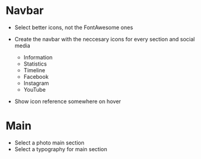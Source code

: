# Navbar

- Select better icons, not the FontAwesome ones

- Create the navbar with the neccesary icons for every section and social media
    - Information
    - Statistics
    - Timeline
    - Facebook
    - Instagram
    - YouTube

- Show icon reference somewhere on hover


# Main

- Select a photo main section
- Select a typography for main section